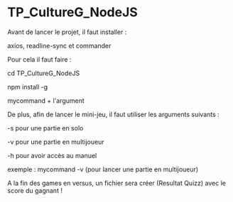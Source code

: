 # TP_CultureG_NodeJS

Avant de lancer le projet, il faut installer :

axios, readline-sync et commander

Pour cela il faut faire :

cd TP_CultureG_NodeJS

npm install -g

mycommand + l'argument

De plus, afin de lancer le mini-jeu, il faut utiliser les arguments suivants :

-s pour une partie en solo

-v pour une partie en multijoueur

-h pour avoir accès au manuel

exemple : mycommand -v (pour lancer une partie en multijoueur)

A la fin des games en versus, un fichier sera créer (Resultat Quizz) avec le
score du gagnant !
